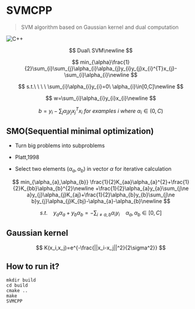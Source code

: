 # SVMCPP

> SVM algorithm based on Gaussian kernel and dual computation

![C++](https://img.shields.io/badge/SVM-C++-informational?style=flat-square&logo=cplusplus&logoColor=white&color=2bbc8a)

$$
Dual\ SVM\newline
$$

$$
min_{\alpha}\frac{1}{2}\sum_{i}\sum_{j}\alpha_{i}\alpha_{j}y_{i}y_{j}x_{i}^{T}x_{j}-\sum_{i}\alpha_{i}\newline
$$

$$
s.t.\ \ \ \ \sum_{i}\alpha_{i}y_{i}=0\ \alpha_{i}\in[0,C]\newline
$$

$$
w=\sum_{i}\alpha_{i}y_{i}x_{i}\newline
$$

$$
b=y_{i}-\sum_{j}\alpha_{j}y_{j}x_{j}^{T}x_{i}\ for\ examples\ i\ where\ \alpha_{i}\in(0,C)
$$

## SMO(Sequential minimal optimization)

- Turn big problems into subproblems
- Platt,1998

- Select two elements $(\alpha_a, \alpha_b)$ in vector $\alpha$ for iterative calculation

$$
min_{\alpha_{a},\alpha_{b}} \frac{1}{2}K_{aa}\alpha_{a}^{2}+\frac{1}{2}K_{bb}\alpha_{b}^{2}\newline
+\frac{1}{2}\alpha_{a}y_{a}\sum_{j\ne a}y_{j}\alpha_{j}K_{aj}+\frac{1}{2}\alpha_{b}y_{b}\sum_{j\ne b}y_{j}\alpha_{j}K_{bj}-\alpha_{a}-\alpha_{b}\newline
$$

$$
s.t.\ \ \ \ y_{a}\alpha_{a}+y_{b}\alpha_{b}=-\sum_{i\ne a, b}\alpha_{i}y_{i}\ \ \ \ \alpha_{a}, \alpha_{b}\in[0,C]
$$

## Gaussian kernel

$$
K(x_i,x_j)=e^{-\frac{||x_i-x_j||^2}{2\sigma^2}}
$$

## How to run it?

```shell
mkdir build
cd build
cmake ..
make
SVMCPP
```